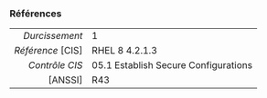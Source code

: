 ### Références

|                 |    |
|----------------:|:---|
|   *Durcissement*| 1 |
|*Référence* [CIS]| RHEL 8 4.2.1.3 |
|   *Contrôle CIS*| 05.1 Establish Secure Configurations |
|          [ANSSI]| R43 |
